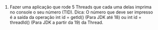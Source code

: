 1) Fazer uma aplicação que rode 5 Threads que cada uma delas imprima no console o seu
número (TID).
Dica: O número que deve ser impresso é a saída da operação int id = getId() (Para JDK até 18)
ou int id = threadId() (Para JDK a partir da 19) da Thread.
